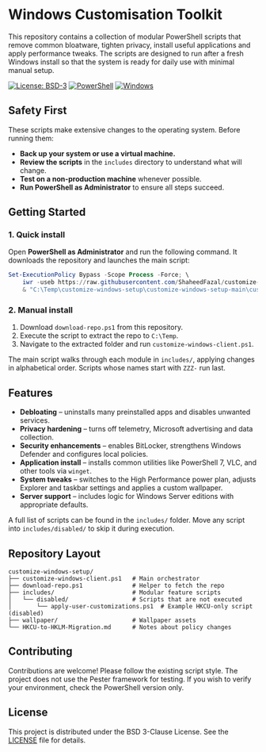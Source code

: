 # Windows Customisation Toolkit

This repository contains a collection of modular PowerShell scripts that remove common bloatware, tighten privacy, install useful applications and apply performance tweaks. The scripts are designed to run after a fresh Windows install so that the system is ready for daily use with minimal manual setup.

[![License: BSD-3](https://img.shields.io/badge/License-BSD%203--Clause-blue.svg)](LICENSE)
[![PowerShell](https://img.shields.io/badge/PowerShell-5.1%2B-blue.svg)](https://github.com/PowerShell/PowerShell)
[![Windows](https://img.shields.io/badge/Windows-10%2F11%2FServer-blue.svg)](https://www.microsoft.com/windows)

## Safety First

These scripts make extensive changes to the operating system. Before running them:

- **Back up your system or use a virtual machine.**
- **Review the scripts** in the `includes` directory to understand what will change.
- **Test on a non-production machine** whenever possible.
- **Run PowerShell as Administrator** to ensure all steps succeed.

## Getting Started

### 1. Quick install

Open **PowerShell as Administrator** and run the following command. It downloads the repository and launches the main script:

```powershell
Set-ExecutionPolicy Bypass -Scope Process -Force; \
    iwr -useb https://raw.githubusercontent.com/ShaheedFazal/customize-windows-setup/main/download-repo.ps1 | iex; \
    & "C:\Temp\customize-windows-setup\customize-windows-setup-main\customize-windows-client.ps1"
```

### 2. Manual install

1. Download `download-repo.ps1` from this repository.
2. Execute the script to extract the repo to `C:\Temp`.
3. Navigate to the extracted folder and run `customize-windows-client.ps1`.

The main script walks through each module in `includes/`, applying changes in alphabetical order. Scripts whose names start with `ZZZ-` run last.

## Features

- **Debloating** – uninstalls many preinstalled apps and disables unwanted services.
- **Privacy hardening** – turns off telemetry, Microsoft advertising and data collection.
- **Security enhancements** – enables BitLocker, strengthens Windows Defender and configures local policies.
- **Application install** – installs common utilities like PowerShell 7, VLC, and other tools via `winget`.
- **System tweaks** – switches to the High Performance power plan, adjusts Explorer and taskbar settings and applies a custom wallpaper.
- **Server support** – includes logic for Windows Server editions with appropriate defaults.

A full list of scripts can be found in the `includes/` folder. Move any script into `includes/disabled/` to skip it during execution.

## Repository Layout

```
customize-windows-setup/
├── customize-windows-client.ps1   # Main orchestrator
├── download-repo.ps1              # Helper to fetch the repo
├── includes/                      # Modular feature scripts
│   └── disabled/                  # Scripts that are not executed
│       └── apply-user-customizations.ps1  # Example HKCU-only script (disabled)
├── wallpaper/                     # Wallpaper assets
└── HKCU-to-HKLM-Migration.md      # Notes about policy changes
```

## Contributing

Contributions are welcome! Please follow the existing script style. The project does not use the Pester framework for testing. If you wish to verify your environment, check the PowerShell version only.

## License

This project is distributed under the BSD 3-Clause License. See the [LICENSE](LICENSE) file for details.

